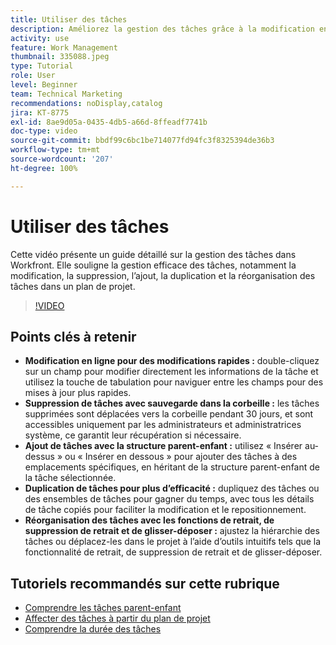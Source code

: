 ```yaml
---
title: Utiliser des tâches
description: Améliorez la gestion des tâches grâce à la modification en ligne, aux sauvegardes de la corbeille pour les tâches supprimées, aux ajouts de structure parent-enfant, à la duplication des tâches et aux outils de réorganisation intuitifs tels que le glisser-déposer dans Workfront.
activity: use
feature: Work Management
thumbnail: 335088.jpeg
type: Tutorial
role: User
level: Beginner
team: Technical Marketing
recommendations: noDisplay,catalog
jira: KT-8775
exl-id: 8ae9d05a-0435-4db5-a66d-8ffeadf7741b
doc-type: video
source-git-commit: bbdf99c6bc1be714077fd94fc3f8325394de36b3
workflow-type: tm+mt
source-wordcount: '207'
ht-degree: 100%

---
```


# Utiliser des tâches

Cette vidéo présente un guide détaillé sur la gestion des tâches dans Workfront. Elle souligne la gestion efficace des tâches, notamment la modification, la suppression, l’ajout, la duplication et la réorganisation des tâches dans un plan de projet.

>[!VIDEO](https://video.tv.adobe.com/v/3448558/?quality=12&learn=on&enablevpops=1&captions=fre_fr)

## Points clés à retenir

* **Modification en ligne pour des modifications rapides :** double-cliquez sur un champ pour modifier directement les informations de la tâche et utilisez la touche de tabulation pour naviguer entre les champs pour des mises à jour plus rapides.
* **Suppression de tâches avec sauvegarde dans la corbeille :** les tâches supprimées sont déplacées vers la corbeille pendant 30 jours, et sont accessibles uniquement par les administrateurs et administratrices système, ce garantit leur récupération si nécessaire.
* **Ajout de tâches avec la structure parent-enfant :** utilisez « Insérer au-dessus » ou « Insérer en dessous » pour ajouter des tâches à des emplacements spécifiques, en héritant de la structure parent-enfant de la tâche sélectionnée.
* **Duplication de tâches pour plus d’efficacité :** dupliquez des tâches ou des ensembles de tâches pour gagner du temps, avec tous les détails de tâche copiés pour faciliter la modification et le repositionnement.
* **Réorganisation des tâches avec les fonctions de retrait, de suppression de retrait et de glisser-déposer :** ajustez la hiérarchie des tâches ou déplacez-les dans le projet à l’aide d’outils intuitifs tels que la fonctionnalité de retrait, de suppression de retrait et de glisser-déposer.

## Tutoriels recommandés sur cette rubrique

* [Comprendre les tâches parent-enfant](/help/manage-work/tasks/understand-parent-child-tasks.md)
* [Affecter des tâches à partir du plan de projet](/help/manage-work/tasks/assign-tasks-from-the-project-plan.md)
* [Comprendre la durée des tâches](/help/manage-work/tasks/understand-task-durations.md)
